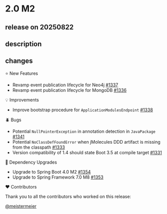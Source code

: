 # 2.0 M2

## release on 20250822
## description
## changes
⭐ New Features

* Revamp event publication lifecycle for Neo4j <a href="https://github.com/spring-projects/spring-modulith/issues/1337" data-hovercard-type="issue" data-hovercard-url="/spring-projects/spring-modulith/issues/1337/hovercard">#1337</a>
* Revamp event publication lifecycle for MongoDB <a href="https://github.com/spring-projects/spring-modulith/issues/1336" data-hovercard-type="issue" data-hovercard-url="/spring-projects/spring-modulith/issues/1336/hovercard">#1336</a>

💡 Improvements

* Improve bootstrap procedure for <code>ApplicationModulesEndpoint</code> <a href="https://github.com/spring-projects/spring-modulith/issues/1338" data-hovercard-type="issue" data-hovercard-url="/spring-projects/spring-modulith/issues/1338/hovercard">#1338</a>

🪲 Bugs

* Potential <code>NullPointerException</code> in annotation detection in <code>JavaPackage</code> <a href="https://github.com/spring-projects/spring-modulith/issues/1341" data-hovercard-type="issue" data-hovercard-url="/spring-projects/spring-modulith/issues/1341/hovercard">#1341</a>
* Potential <code>NoClassDefFoundError</code> when jMolecules DDD artifact is missing from the classpath <a href="https://github.com/spring-projects/spring-modulith/issues/1333" data-hovercard-type="issue" data-hovercard-url="/spring-projects/spring-modulith/issues/1333/hovercard">#1333</a>
* Version compatibility of 1.4 should state Boot 3.5 at compile target <a href="https://github.com/spring-projects/spring-modulith/issues/1331" data-hovercard-type="issue" data-hovercard-url="/spring-projects/spring-modulith/issues/1331/hovercard">#1331</a>

🔨 Dependency Upgrades

* Upgrade to Spring Boot 4.0 M2 <a href="https://github.com/spring-projects/spring-modulith/issues/1354" data-hovercard-type="issue" data-hovercard-url="/spring-projects/spring-modulith/issues/1354/hovercard">#1354</a>
* Upgrade to Spring Framework 7.0 M8 <a href="https://github.com/spring-projects/spring-modulith/issues/1353" data-hovercard-type="issue" data-hovercard-url="/spring-projects/spring-modulith/issues/1353/hovercard">#1353</a>

❤️ Contributors

Thank you to all the contributors who worked on this release:

<a class="user-mention notranslate" data-hovercard-type="user" data-hovercard-url="/users/meistermeier/hovercard" data-octo-click="hovercard-link-click" data-octo-dimensions="link_type:self" href="https://github.com/meistermeier">@meistermeier</a>

